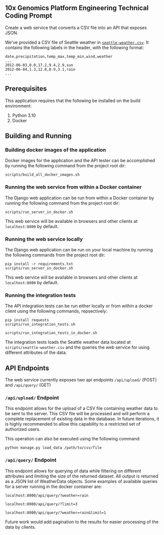 ## 10x Genomics Platform Engineering Technical Coding Prompt

Create a web service that converts a CSV file into an API that exposes JSON.

We've provided a CSV file of Seattle weather in
[`seattle-weather.csv`](./data/seattle-weather.csv). It contains the following
labels in the header, with the following format:

```
date,precipitation,temp_max,temp_min,wind,weather
...
2012-06-03,0.0,17.2,9.4,2.9,sun
2012-06-04,1.3,12.8,8.9,3.1,rain
...
```

## Prerequisites

This application requires that the following be installed on the build environment:

1. Python 3.10
2. Docker

## Building and Running

### Building docker images of the application

Docker images for the application and the API tester can be accomplished by running the following command from the project root dir:

`scripts/build_all_docker_images.sh`

### Running the web service from within a Docker container

The Django web application can be run from within a Docker container by running the following command from the project root dir:

`scripts/run_server_in_docker.sh`

This web service will be available in browsers and other clients at `localhost:8000` by default.

### Running the web service locally

The Django web application can be run on your local machine by running the following commands from the project root dir:

```
pip install -r requirements.txt
scripts/run_server_in_docker.sh
```

This web service will be available in browsers and other clients at `localhost:8000` by default.

### Running the integration tests

The API integration tests can be run either locally or from within a docker client using the following commands, repsectively:

```
pip install requests
scripts/run_integration_tests.sh
```

`scripts/run_integration_tests_in_docker.sh`

The integration tests loads the Seattle weather data located at `scripts/seattle-weather.csv` and the queries the web service for using different attributes of the data. 

## API Endpoints

The web service currently exposes two api endpoints `/api/upload/` (POST) and `/api/query/` (GET)

### `/api/upload/` Endpoint 

This endpoint allows for the upload of a CSV file containing weather data to be sent to the server. This CSV file will be processed and will perform a complete replacement of existing data in the database. In future iterations, it is highly recommended to allow this capability to a restricted set of authorized users. 

This operation can also be executed using the following command:

`python manage.py load_data /path/to/csv/file`

### `/api/query/` Endpoint

This endpoint allows for querying of data while filtering on different attributes and limiting the size of the returned dataset. All output is returned as a JSON list of WeatherData objects. Some examples of available queries for a server running in the docker container are:

`localhost:8000/api/query/?weather=rain`

`localhost:8000/api/query/?limit=3`

`localhost:8000/api/query/?weather=rain&limit=1`

Future work would add pagination to the results for easier processing of the data by clients.
